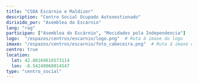 ```yaml
---
title: "CSOA Escárnio e Maldizer"
description: "Centro Social Ocupado Autoxestionado"
dirixido_por: "Asemblea do Escárnio"
lang: "rag"
participan: ["Asemblea do Escárnio", "Mocidades pola Independencia"]
logo:  "/espazos/centros/escarnio/logo.png"  # Ruta á imaxe do logo
imaxe: "/espazos/centros/escarnio/foto_cabeceira.png"  # Ruta á imaxe de fondo
centro: true
location:
  lat: 42.88169616573114
  lon: -8.54240060014547
type: "centro_social"
---
```

